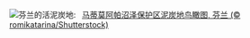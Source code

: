 ![](https://www.bing.com/th?id=OHR.MartimoaapaFinland_ZH-CN1066271356_UHD.jpg&w=1000)芬兰的活泥炭地:&nbsp;&ensp;[马蒂莫阿帕沼泽保护区泥炭地鸟瞰图, 芬兰 (© romikatarina/Shutterstock)](https://www.bing.com/th?id=OHR.MartimoaapaFinland_ZH-CN1066271356_UHD.jpg)
<br><br/>
